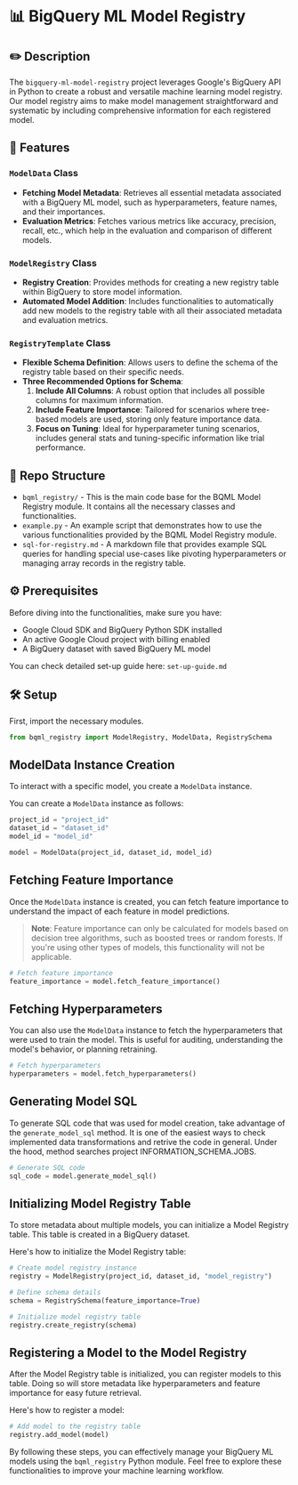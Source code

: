 # :bar_chart: BigQuery ML Model Registry 

## :pencil2: Description

The `bigquery-ml-model-registry` project leverages Google's BigQuery API in Python to create a robust and versatile machine learning model registry. Our model registry aims to make model management straightforward and systematic by including comprehensive information for each registered model.

## :star2: Features

### `ModelData` Class

- **Fetching Model Metadata**: Retrieves all essential metadata associated with a BigQuery ML model, such as hyperparameters, feature names, and their importances.
- **Evaluation Metrics**: Fetches various metrics like accuracy, precision, recall, etc., which help in the evaluation and comparison of different models.

### `ModelRegistry` Class

- **Registry Creation**: Provides methods for creating a new registry table within BigQuery to store model information.
- **Automated Model Addition**: Includes functionalities to automatically add new models to the registry table with all their associated metadata and evaluation metrics.

### `RegistryTemplate` Class

- **Flexible Schema Definition**: Allows users to define the schema of the registry table based on their specific needs.
- **Three Recommended Options for Schema**:
    1. **Include All Columns**: A robust option that includes all possible columns for maximum information.
    2. **Include Feature Importance**: Tailored for scenarios where tree-based models are used, storing only feature importance data.
    3. **Focus on Tuning**: Ideal for hyperparameter tuning scenarios, includes general stats and tuning-specific information like trial performance.

## :file_folder: Repo Structure

- `bqml_registry/` - This is the main code base for the BQML Model Registry module. It contains all the necessary classes and functionalities.
- `example.py` - An example script that demonstrates how to use the various functionalities provided by the BQML Model Registry module.
- `sql-for-registry.md` - A markdown file that provides example SQL queries for handling special use-cases like pivoting hyperparameters or managing array records in the registry table.

## :gear: Prerequisites

Before diving into the functionalities, make sure you have:

- Google Cloud SDK and BigQuery Python SDK installed
- An active Google Cloud project with billing enabled
- A BigQuery dataset with saved BigQuery ML model

You can check detailed set-up guide here: `set-up-guide.md`

## :hammer_and_wrench: Setup

First, import the necessary modules.

```python
from bqml_registry import ModelRegistry, ModelData, RegistrySchema
```

## ModelData Instance Creation

To interact with a specific model, you create a `ModelData` instance. 

You can create a `ModelData` instance as follows:

```python
project_id = "project_id"
dataset_id = "dataset_id"
model_id = "model_id"

model = ModelData(project_id, dataset_id, model_id)
```

## Fetching Feature Importance

Once the `ModelData` instance is created, you can fetch feature importance to understand the impact of each feature in model predictions. 
> **Note**: Feature importance can only be calculated for models based on decision tree algorithms, such as boosted trees or random forests. If you're using other types of models, this functionality will not be applicable.


```python
# Fetch feature importance
feature_importance = model.fetch_feature_importance()
```

## Fetching Hyperparameters

You can also use the `ModelData` instance to fetch the hyperparameters that were used to train the model. This is useful for auditing, understanding the model's behavior, or planning retraining.

```python
# Fetch hyperparameters
hyperparameters = model.fetch_hyperparameters()
```

## Generating Model SQL 

To generate SQL code that was used for model creation, take advantage of the `generate_model_sql` method. 
It is one of the easiest ways to check implemented data transformations and retrive the code in general. 
Under the hood, method searches project INFORMATION_SCHEMA.JOBS. 

```python
# Generate SQL code
sql_code = model.generate_model_sql()
```

## Initializing Model Registry Table

To store metadata about multiple models, you can initialize a Model Registry table. This table is created in a BigQuery dataset.

Here's how to initialize the Model Registry table:

```python
# Create model registry instance
registry = ModelRegistry(project_id, dataset_id, "model_registry")

# Define schema details
schema = RegistrySchema(feature_importance=True)

# Initialize model registry table
registry.create_registry(schema)
```

## Registering a Model to the Model Registry

After the Model Registry table is initialized, you can register models to this table. Doing so will store metadata like hyperparameters and feature importance for easy future retrieval.

Here's how to register a model:

```python
# Add model to the registry table
registry.add_model(model)
```

By following these steps, you can effectively manage your BigQuery ML models using the `bqml_registry` Python module. Feel free to explore these functionalities to improve your machine learning workflow.